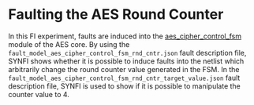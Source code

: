 # Faulting the AES Round Counter

In this FI experiment, faults are induced into the [aes_cipher_control_fsm](https://github.com/lowRISC/opentitan/blob/097521294cd43a3e059bed8c0cd2a710b4f7f73e/hw/ip/aes/rtl/aes_cipher_control_fsm.sv "aes_cipher_control_fsm.sv") module of the AES core.
By using the ``fault_model_aes_cipher_control_fsm_rnd_cntr.json`` fault description file, SYNFI shows whether it is possible to induce faults into the netlist which arbitrarily change the round counter value generated in the FSM.
In the ``fault_model_aes_cipher_control_fsm_rnd_cntr_target_value.json`` fault description file, SYNFI is used to show if it is possible to manipulate the counter value to 4.
